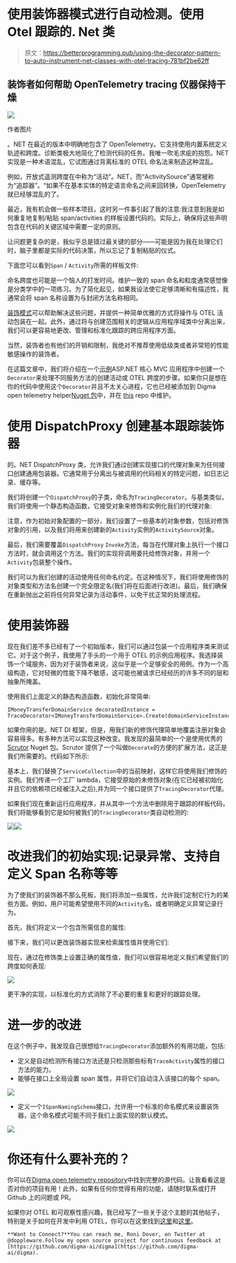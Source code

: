 # 使用装饰器模式进行自动检测。使用 Otel 跟踪的. Net 类

> 原文：<https://betterprogramming.pub/using-the-decorator-pattern-to-auto-instrument-net-classes-with-otel-tracing-781bf2be62ff>

## 装饰者如何帮助 OpenTelemetry tracing 仪器保持干燥

![](img/404025f455aafcceda27d3ca9cc5e9f2.png)

作者图片

。NET 在最近的版本中明确地包含了 OpenTelemetry。它支持使用内置系统定义轨迹和跨度。诊断类极大地简化了检测代码的任务。我唯一吹毛求疵的抱怨。NET 实现是一种术语混乱，它试图通过背离标准的 OTEL 命名法来制造这种混乱。

例如，开放式遥测跨度在中称为“活动”。NET，而“ActivitySource”通常被称为“追踪器”。“如果不在基本实体的特定语言命名之间来回转换，OpenTelemetry 就已经够混乱的了。

最近，我有机会做一些样本项目，这时另一件事引起了我的注意:我注意到我是如何重复地复制/粘贴 span/activities 的样板设置代码的。实际上，确保将这些声明包含在代码的关键区域中需要一定的原则。

让问题更复杂的是，我似乎总是错过最关键的部分——可能是因为我在处理它们时，脑子里都是实际的代码决策，所以忘记了复制粘贴的仪式。

下面您可以看到`Span` / `Activity`所需的样板文件:

命名跨度也可能是一个恼人的打发时间。维护一致的 span 命名和粒度通常感觉像是分类学中的一项练习。为了简化起见，如果我设法使它足够清晰和有描述性，我通常会将 span 名称设置为与封闭方法名称相同。

[装饰模式](https://en.wikipedia.org/wiki/Decorator_pattern#:~:text=In%20object%2Doriented%20programming%2C%20the,objects%20from%20the%20same%20class.)可以帮助解决这些问题，并提供一种简单优雅的方式将操作与 OTEL 活动包装在一起。此外，通过将与创建范围相关的逻辑从应用程序域类中分离出来，我们可以更容易地更改、管理和标准化跟踪的跨应用程序方面。

当然，装饰者也有他们的开销和限制，我绝对不推荐使用低级类或者非常短的性能敏感操作的装饰者。

在这篇文章中，我们将介绍在一个[示例](https://github.com/digma-ai/OpenTelemetry.Instrumentation.Digma)ASP.NET 核心 MVC 应用程序中创建一个`Decorator`来处理不同服务方法的创建活动或 OTEL 跨度的步骤。如果你只是想在你的代码中使用这个`Decorator`并且不太关心进程，它也已经被添加到 Digma open telemetry helper[Nuget 包](https://www.nuget.org/packages/OpenTel.Instrumentation.Digma/)中，并在 [this](https://github.com/digma-ai/OpenTelemetry.Instrumentation.Digma#tracingdecorator) repo 中维护。

# 使用 DispatchProxy 创建基本跟踪装饰器

的。NET DispatchProxy 类，允许我们通过创建实现接口的代理对象来为任何接口创建通用包装器。它通常用于分离出与被调用的代码相关的特定问题，如日志记录、缓存等。

我们将创建一个`DispatchProxy`的子类，命名为`TracingDecorator`。与基类类似，我们将使用一个静态构造函数，它接受对象来修饰和实例化我们的代理对象:

注意，作为初始对象配置的一部分，我们设置了一些基本的对象参数，包括对修饰对象的引用，以及我们将用来创建新的`Activity`实例的`ActivitySource`对象。

最后，我们需要覆盖`DispatchProxy` `Invoke`方法，每当在代理对象上执行一个接口方法时，就会调用这个方法。我们的实现将调用委托给修饰对象，并用一个`Activity`包装整个操作。

我们可以为我们创建的活动使用任何命名约定。在这种情况下，我们将使用修饰的对象类型和方法名创建一个完全限定名(我们将在后面进行改进)。最后，我们确保在重新抛出之前将任何异常记录为活动事件，以免干扰正常的处理流程。

# 使用装饰器

现在我们差不多已经有了一个初始版本，我们可以通过包装一个应用程序类来测试它。对于这个例子，我使用了手头的一个用于 OTEL 的示例应用程序。我选择装饰一个域服务，因为对于装饰者来说，这似乎是一个足够安全的用例。作为一个高级构造，它对轻微的性能下降不敏感，这可能也被请求已经经历的许多不同的层和抽象所掩盖。

使用我们上面定义的静态构造函数，初始化非常简单:

```
IMoneyTransferDomainService decoratedInstance = TraceDecorator<IMoneyTransferDomainService>.Create(domainServiceInstance)
```

如果你用的是。NET DI 框架，但是，用我们新的修饰代理简单地覆盖注册对象会容易得多。有多种方法可以实现这种改变。我发现的最简单的一个是使用优秀的 [Scrutor](https://github.com/khellang/Scrutor) Nuget 包。Scrutor 提供了一个叫做`Decorate`的方便的扩展方法，这正是我们所需要的。代码如下所示:

基本上，我们替换了`ServiceCollection`中的当前映射，这样它将使用我们修饰的实例。我们传递一个工厂 lambda，它接受原始的未修饰对象(在它已经被初始化并且它的依赖项已经被注入之后),并为同一个接口提供了`TracingDecorator`代理。

如果我们现在重新运行应用程序，并从其中一个方法中删除用于跟踪的样板代码，我们将能够看到它是如何被我们的`TracingDecorator`类自动检测的:

![](img/3231e8f0ce3a0bf71fda7c171be8f341.png)![](img/7eaea71304b549e74aede562a11ce250.png)

# 改进我们的初始实现:记录异常、支持自定义 Span 名称等等

为了使我们的装饰器不那么死板，我们将添加一些属性，允许我们定制它行为的某些方面。例如，用户可能希望使用不同的`Activity`名，或者明确定义异常记录行为。

首先，我们将定义一个包含所需信息的属性:

接下来，我们可以更改装饰器实现来检索属性值并使用它们:

现在，通过在修饰类上设置正确的属性值，我们可以很容易地定义我们希望我们的跨度如何表现:

![](img/32e3fa84285796a9d312c05935eaf718.png)

更干净的实现，以标准化的方式消除了不必要的重复和更好的跟踪处理。

# 进一步的改进

在这个例子中，我发现自己很想给`TracingDecorator`添加额外的有用功能，包括:

*   定义是自动检测所有接口方法还是只检测那些标有`TraceActivity`属性的接口方法的能力。
*   能够在接口上全局设置 span 属性，并将它们自动注入该接口的每个 span。

![](img/94373af54e2a872f5d0a9c3101367ab6.png)

*   定义一个`ISpanNamingSchema`接口，允许用一个标准的命名模式来设置装饰器，这个命名模式可能不同于我们上面实现的默认模式。

![](img/78d2749426d1788edad9121eb3864e21.png)

# 你还有什么要补充的？

你可以在[Digma open telemetry repository](https://github.com/digma-ai/OpenTelemetry.Instrumentation.Digma)中找到完整的源代码。让我看看这是否对你的项目有用！此外，如果有任何你觉得有用的功能，请随时联系或打开 Github 上的问题或 PR。

如果你对 OTEL 和可观察性感兴趣，我已经写了一些关于这个主题的其他帖子，特别是关于如何在开发中利用 OTEL，你可以在这里找到[这里](/the-observant-developer-part-1-1939d53fd5a4)和[这里](/improving-code-design-with-opentelemetry-a-practical-guide-a08e6440c24d)。

```
**Want to Connect?**You can reach me, Roni Dover, on Twitter at @doppleware.Follow my open source project for continuous feedback at [https://github.com/digma-ai/digma](https://github.com/digma-ai/digma).
```